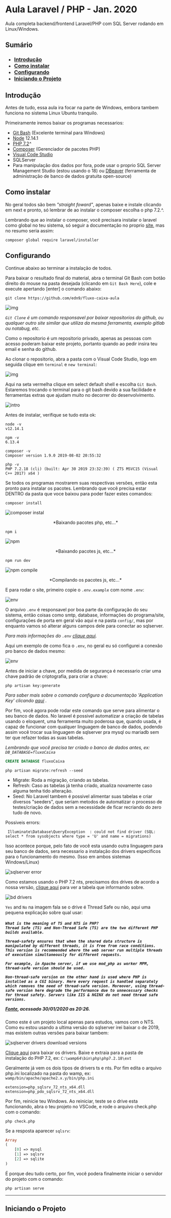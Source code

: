# Aula Laravel / PHP - Jan. 2020
Aula completa backend/frontend Laravel/PHP com SQL Server rodando em Linux/Windows.

## Sumário

<h3>

- [Introdução](#Introdução)
- [Como instalar](#Como-instalar)
- [Configurando](#Configurando)
- [Iniciando o Projeto](#Iniciando-o-Projeto)
</h3>

## Introdução
Antes de tudo, essa aula ira focar na parte de Windows, embora tambem funciona no sistema Linux Ubuntu tranquilo.

Primeiramente iremos baixar os programas necessarios:

- <a href="https://gitforwindows.org/" target="blank">Git Bash</a> (Excelente terminal para Windows)
- <a href="https://nodejs.org/en/" target="blank">Node</a> 12.14.1
- <a href="https://windows.php.net/download#php-7.2" target="blank">PHP 7.2</a><i>^</i>
- <a href="https://getcomposer.org/" target="blank">Composer</a> (Gerenciador de pacotes PHP)
- <a href="https://code.visualstudio.com/" target="blank">Visual Code Studio</a>
- SQLServer
- Para manipulação dos dados por fora, pode usar o proprio SQL Server Management Studio (estou usando o 18) ou <a href="https://dbeaver.io/" target="blank">DBeaver</a> (ferramenta de administração de banco de dados gratuita open-source)


## Como instalar

No geral todos são bem *"straight foward"*, apenas baixe e instale clicando em next e pronto, só lembrar de ao instalar o composer escolha o php 7.2.^.

Lembrando que ao instalar o composer, você precisara instalar o laravel como global no teu sistema, só seguir a documentação no proprio <a href="https://laravel.com/docs/6.x" target="blank">site</a>, mas no resumo seria assim:

`composer global require laravel/installer`

## Configurando

Continue abaixo ao terminar a instalação de todos.

Para baixar o resultado final do material, abra o terminal Git Bash com botão direito do mouse na pasta desejada (clicando em `Git Bash Here`), cole e execute apertando [enter] o comando abaixo:

`git clone https://github.com/edn9/fluxo-caixa-aula`

![img](https://i.imgur.com/NrHXArm.png)

*`Git Clone` é um comando responsavel por baixar repositorios do github, ou qualquer outro site similar que utiliza da mesma ferramenta, exemplo gitlab ou notabug, etc.*

Como o repositorio é um repositorio privado, apenas as pessoas com acesso poderam baixar este projeto, portanto quando ao pedir insira teu email e senha do github.

Ao clonar o repositorio, abra a pasta com o Visual Code Studio, logo em seguida clique em ``terminal`` e ``new terminal``:

![img](https://i.imgur.com/SJskwyt.png)

Aqui na seta vermelha clique em select default shell e escolha ``Git Bash``. Estaremos trocando o terminal para o git bash devido a sua facilidade e ferramentas extras que ajudam muito no decorrer do desenvolvimento.

![intro](https://i.imgur.com/woIoQVB.png)

Antes de instalar, verifique se tudo esta ok:

```
node -v
v12.14.1

npm -v
6.13.4

composer -v
Composer version 1.9.0 2019-08-02 20:55:32

php -v
PHP 7.2.18 (cli) (built: Apr 30 2019 23:32:39) ( ZTS MSVC15 (Visual C++ 2017) x64 )
```

Se todos os programas mostrarem suas respectivas versões, então esta pronto para instalar os pacotes. Lembrando que você precisa estar DENTRO da pasta que voce baixou para poder fazer estes comandos:

`composer install`

![composer instal](https://i.imgur.com/YgqRJlb.png)
<center>*Baixando pacotes php, etc...*</center>

`npm i`

![npm](https://i.imgur.com/Hklo66N.png)
<center>*Baixando pacotes js, etc...*</center>


`npm run dev`

![npm compile](https://i.imgur.com/6KmjfhS.png)
<center>*Compilando os pacotes js, etc...*</center>


E para rodar o site, primeiro copie o `.env.example` com nome `.env`:

![env](https://i.imgur.com/SZ1Syyr.png)

O arquivo ``.env`` é responsavel por boa parte da configuração do seu sistema, então coisas como smtp, database, informações do programa/site, configurações de porta em geral vão aqui e na pasta ``config/``, mas por enquanto vamos só alterar alguns campos dele para conectar ao sqlserver.

*Para mais informações do ``.env`` <a href="https://laravel.com/docs/6.x/configuration" target="blank">clique aqui</a>.*

Aqui um exemplo de como fica o `.env`, no geral eu só configurei a conexão pro banco de dados mesmo:

![env](https://i.imgur.com/Xv5aPbD.png)

Antes de iniciar a chave, por medida de segurança é necessario criar uma chave padrão de criptografia, para criar a chave:

`php artisan key:generate`

*Para saber mais sobre o comando configura a documentação 'Application Key' clicando <a href="https://laravel.com/docs/6.x/installation#configuration" target="blank">aqui</a> .*

Por fim, você agora pode rodar este comando que serve para alimentar o seu banco de dados. No laravel é possivel automatizar a criação de tabelas usando o eloquent, uma ferramenta muito poderosa que, quando usada, é capaz de funcionar com qualquer linguagem de banco de dados, podendo assim você trocar sua linguagem de sqlserver pra mysql ou mariadb sem ter que refazer todas as suas tabelas.

*Lembrando que você precisa ter criado o banco de dados antes, ex: `DB_DATABASE=fluxoCaixa`*

```sql
CREATE DATABASE fluxoCaixa
```

`php artisan migrate:refresh --seed`

 - Migrate: Roda a migração, criando as tabelas.
 - Refresh: Caso as tabelas já tenha criado, atualiza novamente caso alguma tenha tido alteração.
 - Seed: No Laravel tambem é possivel alimentar suas tabelas e criar diversos "seeders", que seriam metodos de automatizar o processo de testes/criação de dados sem a necessidade de ficar recriando do zero tudo de novo.

Possiveis errors:

` Illuminate\Database\QueryException  : could not find driver (SQL: select * from sysobjects where type = 'U' and name = migrations)`

Isso acontece porque, pelo fato de você esta usando outra linguagem para seu banco de dados, sera necessario a instalação dos drivers especificos para o funcionamento do mesmo. (Isso em ambos sistemas Windows/Linux)

![sqlserver error](https://i.imgur.com/kQ8VxZN.png)

Como estamos usando o PHP 7.2 nts, precisamos dos drives de acordo a nossa versão, <a href="https://docs.microsoft.com/en-us/sql/connect/php/system-requirements-for-the-php-sql-driver?view=sql-server-2017#driver-versions" target="blank">clique aqui</a> para ver a tabela que informando sobre.

![bd drivers](https://i.imgur.com/G8K2RoE.png)

``Yes`` and ``No`` na imagem fala se o drive é Thread Safe ou não, aqui uma pequena explicação sobre qual usar:

<h5>

```
What is the meaning of TS and NTS in PHP?
Thread Safe (TS) and Non-Thread Safe (TS) are the two different PHP builds available.

Thread-safety ensures that when the shared data structure is manipulated by different threads, it is free from race conditions. This version is recommended where the web server run multiple threads of execution simultaneously for different requests.

For example, in Apache server, if we use mod_php as worker MPM, thread-safe version should be used.

Non-thread-safe version on the other hand is used where PHP is installed as a CGI binary. Here every request is handled separately which removes the need of thread-safe version. Moreover, using thread-safe version here degrade the performance due to unnecessary checks for thread safety. Servers like IIS & NGINX do not need thread safe versions.
```
<a href="https://www.quora.com/What-is-the-meaning-of-TS-and-NTS-in-PHP" target="blank">Fonte</a>, acessado 30/01/2020 as 20:26.
</h5>

Como este é um projeto local apenas para estudos, vamos com o NTS. Como eu estou usando a ultima versão do sqlserver irei baixar o de 2019, mas existem outras versões para baixar tambem:

![sqlserver drivers download versions](https://i.imgur.com/MdwJk7d.png)

<a href="https://docs.microsoft.com/pt-br/sql/connect/php/download-drivers-php-sql-server?view=sql-server-ver15" target="blank">Clique aqui</a> para baixar os drivers. Baixe e extraia para a pasta de instalação do PHP 7.2, ex: `C:\wamp64\bin\php\php7.2.18\ext`

Geralmente já vem os dois tipos de drivers ts e nts. Por fim edita o arquivo php.ini localizado na pasta do wamp, ex: `wamp/bin/apache/apache2.x.y/bin/php.ini`

`extension=php_sqlsrv_72_nts_x64.dll`
`extension=php_pdo_sqlsrv_72_nts_x64.dll`

Por fim, reinicie teu Windows.
Ao reiniciar, teste se o drive esta funcionando, abra o teu projeto no VSCode, e rode o arquivo check.php com o comando:

`php check.php`

Se a resposta aparecer ``sqlsrv``:
```php
Array
(
    [0] => mysql
    [1] => sqlsrv
    [2] => sqlite
)
```

É porque deu tudo certo, por fim, você podera finalmente iniciar o servidor do projeto com o comando:

`php artisan serve`

---

## Iniciando o Projeto
